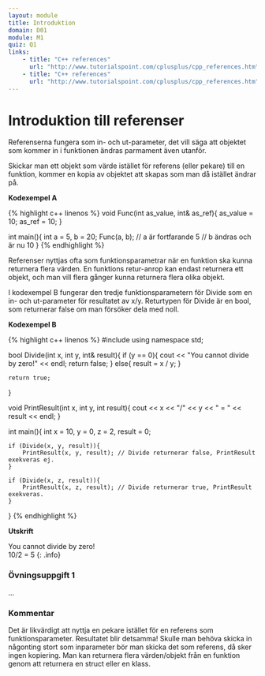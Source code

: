 ```yaml
---
layout: module
title: Introduktion
domain: D01
module: M1
quiz: Q1
links:
    - title: "C++ references"
      url: "http://www.tutorialspoint.com/cplusplus/cpp_references.htm"
    - title: "C++ references"
      url: "http://www.tutorialspoint.com/cplusplus/cpp_references.htm"
---
```


# Introduktion till referenser

Referenserna fungera som in- och ut-parameter, det vill säga att objektet som kommer in i funktionen ändras parmament även utanför.

Skickar man ett objekt som värde istället för referens (eller pekare) till en funktion, kommer en kopia av objektet att skapas som man då istället ändrar på.

__Kodexempel A__

{% highlight c++ linenos %}
void Func(int as_value, int& as_ref){
    as_value = 10;
    as_ref = 10;
}

int main(){
    int a = 5, b = 20;
    Func(a, b);
    // a är fortfarande 5
    // b ändras och är nu 10
}
{% endhighlight %}

Referenser nyttjas ofta som funktionsparametrar när en funktion ska kunna returnera flera värden. En funktions retur-anrop kan endast returnera ett objekt, och man vill flera gånger kunna returnera flera olika objekt.

I kodexempel B fungerar den tredje funktionsparametern för Divide som en in- och ut-parameter för resultatet av x/y. Returtypen för Divide är en bool, som returnerar false om man försöker dela med noll.

__Kodexempel B__

{% highlight c++ linenos %}
#include <iostream>
using namespace std;

bool Divide(int x, int y, int& result){
    if (y == 0){
        cout << "You cannot divide by zero!" << endl;
        return false;
    }
    else{
        result = x / y;
    }

    return true;
}

void PrintResult(int x, int y, int result){
    cout << x << "/" << y << " = " << result << endl;
}

int main(){
    int x = 10, y = 0, z = 2, result = 0;

    if (Divide(x, y, result)){
        PrintResult(x, y, result); // Divide returnerar false, PrintResult exekveras ej.
    }

    if (Divide(x, z, result)){
        PrintResult(x, z, result); // Divide returnerar true, PrintResult exekveras.
    }
}
{% endhighlight %}

__Utskrift__

You cannot divide by zero!  
10/2 = 5
{: .info}


### Övningsuppgift 1

...

### Kommentar

Det är likvärdigt att nyttja en pekare istället för en referens som funktionsparameter. Resultatet blir detsamma! Skulle man behöva skicka in någonting stort som inparameter bör man skicka det som referens, då sker ingen kopiering. Man kan returnera flera värden/objekt från en funktion genom att returnera en struct eller en klass.

